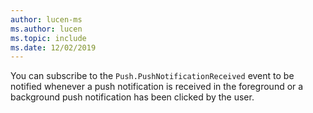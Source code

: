 ```yaml
---
author: lucen-ms
ms.author: lucen
ms.topic: include
ms.date: 12/02/2019
---
```


You can subscribe to the `Push.PushNotificationReceived` event to be notified whenever a push notification is received in the foreground or a background push notification has been clicked by the user.
